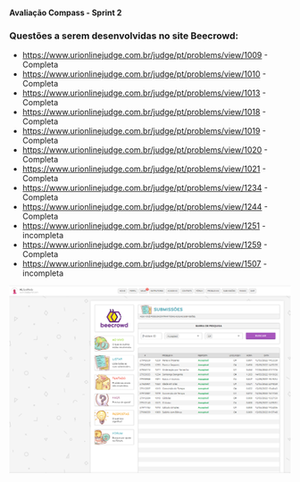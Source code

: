 #### Avaliação Compass - Sprint 2

### Questões a serem desenvolvidas no site Beecrowd:

* https://www.urionlinejudge.com.br/judge/pt/problems/view/1009 - Completa
* https://www.urionlinejudge.com.br/judge/pt/problems/view/1010 - Completa
* https://www.urionlinejudge.com.br/judge/pt/problems/view/1013 - Completa
* https://www.urionlinejudge.com.br/judge/pt/problems/view/1018 - Completa
* https://www.urionlinejudge.com.br/judge/pt/problems/view/1019 - Completa
* https://www.urionlinejudge.com.br/judge/pt/problems/view/1020 - Completa
* https://www.urionlinejudge.com.br/judge/pt/problems/view/1021 - Completa
* https://www.urionlinejudge.com.br/judge/pt/problems/view/1234 - Completa
* https://www.urionlinejudge.com.br/judge/pt/problems/view/1244 - Completa
* https://www.urionlinejudge.com.br/judge/pt/problems/view/1251 - incompleta
* https://www.urionlinejudge.com.br/judge/pt/problems/view/1259 - Completa
* https://www.urionlinejudge.com.br/judge/pt/problems/view/1507 - incompleta

<img src = "img/beecrowd.PNG" width="800">

